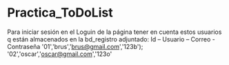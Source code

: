# Practica_ToDoList
Para iniciar sesión en el Loguin de la página tener en cuenta estos usuarios q están almacenados en la bd_registro adjuntado: 
Id – Usuario – Correo - Contraseña
'01','brus','brus@gmail.com','123b');
'02','oscar','oscar@gmail.com','123o'
